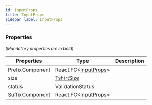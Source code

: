 ```yaml
---
id: InputProps
title: InputProps
sidebar_label: InputProps
---
```




### Properties

<font size="2"><i>(Mandatory properties are in bold)</i></font>

| Properties | Type | Description |
| --------- | ---- | ----------- |
| PrefixComponent | React.FC<[InputProps](/api2/types/InputProps.md)\> |  |
| size | [TshirtSize](/api2/types/TshirtSize.md) |  |
| status | ValidationStatus |  |
| SuffixComponent | React.FC<[InputProps](/api2/types/InputProps.md)\> |  |
